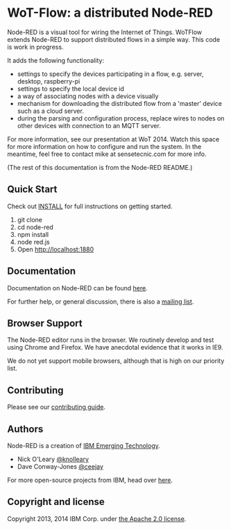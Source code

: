 # WoT-Flow: a distributed Node-RED

Node-RED is a visual tool for wiring the Internet of Things.  WoTFlow extends Node-RED to support distributed flows in a simple way.  This code is work in progress.

It adds the following functionality:
* settings to specify the devices participating in a flow, e.g. server, desktop, raspberry-pi
* settings to specify the local device id
* a way of associating nodes with a device visually
* mechanism for downloading the distributed flow from a 'master' device such as a cloud server.
* during the parsing and configuration process, replace wires to nodes on other devices with connection to an MQTT server.

For more information, see our presentation at WoT 2014.  Watch this space for more information on how to configure and run the system.  In the meantime, feel free to contact mike at sensetecnic.com for more info.

(The rest of this documentation is from the Node-RED README.)

## Quick Start

Check out [INSTALL](INSTALL.md) for full instructions on getting started.

1. git clone
2. cd node-red
3. npm install
4. node red.js
5. Open <http://localhost:1880>

## Documentation

Documentation on Node-RED can be found [here](http://nodered.org/docs).

For further help, or general discussion, there is also a [mailing list](https://groups.google.com/forum/#!forum/node-red).

## Browser Support

The Node-RED editor runs in the browser. We routinely develop and test using
Chrome and Firefox. We have anecdotal evidence that it works in IE9.

We do not yet support mobile browsers, although that is high on our priority
list.

## Contributing

Please see our [contributing guide](https://github.com/node-red/node-red/blob/master/CONTRIBUTING.md).

## Authors

Node-RED is a creation of [IBM Emerging Technology](http://ibm.com/blogs/et).

* Nick O'Leary [@knolleary](http://twitter.com/knolleary)
* Dave Conway-Jones [@ceejay](http://twitter.com/ceejay)

For more open-source projects from IBM, head over [here](http://ibm.github.io).

## Copyright and license

Copyright 2013, 2014 IBM Corp. under [the Apache 2.0 license](LICENSE).
